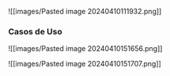 ![[images/Pasted image 20240410111932.png]]


### Casos de Uso

![[images/Pasted image 20240410151656.png]]

![[images/Pasted image 20240410151707.png]]




